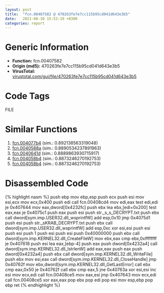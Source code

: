 ```yaml
---
layout: post
title:  "fcn.00407582 @ 470263fe7e7cc115b95cd041d643e3b5"
date:   2021-08-30 15:52:19 +0300
categories: report
---
```


# Generic Information
- **Function:** fcn.00407582
- **Origin (md5):** 470263fe7e7cc115b95cd041d643e3b5
- **VirusTotal:** [virustotal.com/gui/file/470263fe7e7cc115b95cd041d643e3b5][virustotal_ref]

# Code Tags
<span class="tag" id="FILE">FILE</span>


# Similar Functions

1. [fcn.004077b4][similar_1_ref] (sim.: 0.892138563319048)
2. [fcn.0040588a][similar_2_ref] (sim.: 0.8890534237891963)
3. [fcn.0040641d][similar_3_ref] (sim.: 0.8889863930715917)
4. [fcn.004058b4][similar_4_ref] (sim.: 0.8873246270192753)
5. [fcn.004058b4][similar_5_ref] (sim.: 0.8873246270192753)


# Disassembled Code

{% highlight nasm %}
push ebp
mov ebp,esp
push ecx
push esi
mov esi,ecx
mov ecx,0x400
push edi
call fcn.00408cd4
mov edi,eax
test edi,edi
je 0x407644
mov eax,dword[0x4232fc]
push ebx
lea ebx,[edi+0x200]
test eax,eax
je 0x4075c1
push eax
push esi
push str._s_s_DECRYPT.txt
push ebx
call dword[sym.imp.USER32.dll_wsprintfW]
add esp,0x10
jmp 0x4075d1
push esi
push str._sKRAB_DECRYPT.txt
push ebx
call dword[sym.imp.USER32.dll_wsprintfW]
add esp,0xc
xor esi,esi
push esi
push esi
push 1
push esi
push esi
push 0x40000000
push ebx
call dword[sym.imp.KERNEL32.dll_CreateFileW]
mov ebx,eax
cmp ebx,0xffffffff
je 0x407618
push esi
lea eax,[ebp-4]
push eax
push dword[0x4232a4]
call dword[sym.imp.KERNEL32.dll_lstrlenW]
add eax,eax
push eax
push dword[0x4232a4]
push ebx
call dword[sym.imp.KERNEL32.dll_WriteFile]
push ebx
mov esi,eax
call dword[sym.imp.KERNEL32.dll_CloseHandle]
jmp 0x40762f
mov ebx,dword[sym.imp.KERNEL32.dll_GetLastError]
call ebx
cmp eax,0x50
je 0x40762f
call ebx
cmp eax,5
jne 0x40763a
xor esi,esi
inc esi
mov ecx,edi
call fcn.00408ce5
mov eax,esi
jmp 0x407643
mov ecx,edi
call fcn.00408ce5
xor eax,eax
pop ebx
pop edi
pop esi
mov esp,ebp
pop ebp
ret 
{% endhighlight %}


[similar_1_ref]: /report/fcn.004077b4@470263fe7e7cc115b95cd041d643e3b5
[similar_2_ref]: /report/fcn.0040588a@0c82eefbb8a4714538e49f74fe0058a6
[similar_3_ref]: /report/fcn.0040641d@470263fe7e7cc115b95cd041d643e3b5
[similar_4_ref]: /report/fcn.004058b4@024d69b3dfb503973cce5c1700f282aa
[similar_5_ref]: /report/fcn.004058b4@3a780067b4fcdbc523bd6f0e3b89f181
[virustotal_ref]: https://www.virustotal.com/gui/file/470263fe7e7cc115b95cd041d643e3b5